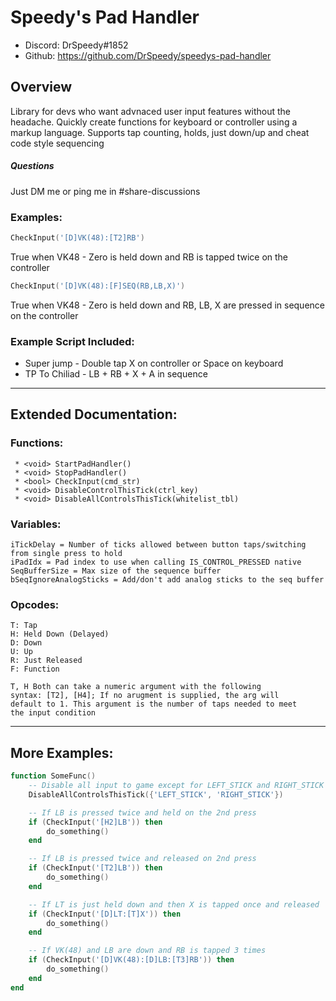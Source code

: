 # Speedy's Pad Handler
* Discord: DrSpeedy#1852
* Github: https://github.com/DrSpeedy/speedys-pad-handler

## Overview
Library for devs who want advnaced user input features without the headache. Quickly create functions for keyboard or controller using a markup language. Supports tap counting, holds, just down/up and cheat code style sequencing

##### Questions
Just DM me or ping me in #share-discussions

### Examples:
```lua
CheckInput('[D]VK(48):[T2]RB')
```
True when VK48 - Zero is held down and RB is tapped twice
on the controller

```lua
CheckInput('[D]VK(48):[F]SEQ(RB,LB,X)')
```
True when VK48 - Zero is held down and RB, LB, X are pressed
in sequence on the controller

### Example Script Included:
 * Super jump - Double tap X on controller or Space on keyboard
 * TP To Chiliad - LB + RB + X + A in sequence
---
## Extended Documentation:
### Functions:
```
 * <void> StartPadHandler()
 * <void> StopPadHandler()
 * <bool> CheckInput(cmd_str)
 * <void> DisableControlThisTick(ctrl_key)
 * <void> DisableAllControlsThisTick(whitelist_tbl)
```

### Variables:
```
iTickDelay = Number of ticks allowed between button taps/switching from single press to hold
iPadIdx = Pad index to use when calling IS_CONTROL_PRESSED native
SeqBufferSize = Max size of the sequence buffer
bSeqIgnoreAnalogSticks = Add/don't add analog sticks to the seq buffer
```

### Opcodes:
```
T: Tap
H: Held Down (Delayed)
D: Down
U: Up
R: Just Released
F: Function

T, H Both can take a numeric argument with the following
syntax: [T2], [H4]; If no arugment is supplied, the arg will
default to 1. This argument is the number of taps needed to meet
the input condition
```
---
## More Examples:
```lua
function SomeFunc()
    -- Disable all input to game except for LEFT_STICK and RIGHT_STICK
    DisableAllControlsThisTick({'LEFT_STICK', 'RIGHT_STICK'})

    -- If LB is pressed twice and held on the 2nd press
    if (CheckInput('[H2]LB')) then
        do_something()
    end

    -- If LB is pressed twice and released on 2nd press
    if (CheckInput('[T2]LB')) then
        do_something()
    end

    -- If LT is just held down and then X is tapped once and released
    if (CheckInput('[D]LT:[T]X')) then
        do_something()
    end

    -- If VK(48) and LB are down and RB is tapped 3 times
    if (CheckInput('[D]VK(48):[D]LB:[T3]RB')) then
        do_something()
    end
end
```
